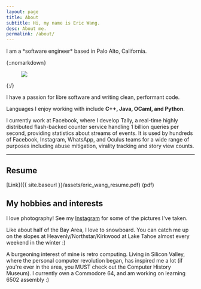 ```yaml
---
layout: page
title: About
subtitle: Hi, my name is Eric Wang.
desc: About me.
permalink: /about/
---
```


<div class="pretty-links">

<div class="lead lead-about"> I am a *software engineer* based in Palo Alto, California.
</div>

{::nomarkdown}
<figure class="site-profile">
    <img src="{{ site.baseurl }}/assets/img/profile.png">
</figure>
{:/}

I have a passion for libre software and writing clean, performant code.

Languages I enjoy working with include **C++, Java, OCaml, and Python**.

I currently work at Facebook, where I develop Tally, a real-time highly distributed flash-backed counter service handling 
1 billion queries per second, providing statistics about streams of events. 
It is used by hundreds of Facebook, Instagram, WhatsApp, and Oculus teams for a wide range of purposes 
including abuse mitigation, virality tracking and story view counts.

---

## Resume
[Link]({{ site.baseurl }}/assets/eric_wang_resume.pdf) (pdf)

## My hobbies and interests
I love photography! See my [Instagram](http://www.instagram.com/blown_highlights) for some of the pictures I've taken. 

Like about half of the Bay Area, I love to snowboard. You can catch me up on the slopes at Heavenly/Northstar/Kirkwood 
at Lake Tahoe almost every weekend in the winter :)

A burgeoning interest of mine is retro computing. Living in Silicon Valley, where the personal computer revolution
began, has inspired me a lot (if you're ever in the area, you MUST check out the Computer History Museum). 
I currently own a Commodore 64, and am working on learning 6502 assembly :)

</div>
